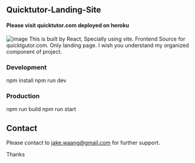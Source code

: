## Quicktutor-Landing-Site

#### Please visit quicktutor.com  deployed on heroku
![image](https://user-images.githubusercontent.com/110183225/183337502-d3182dfa-2439-4723-9985-c3191245f9ef.png)
This is built by React, Specially using vite.
Frontend Source for quicktgutor.com.  Only landing page.
I wish you understand my organized component of project.

### Development
npm install
npm run dev

### Production
npm run build
npm run start

## Contact
Please contact to jake.waang@gmail.com for further support.

Thanks
